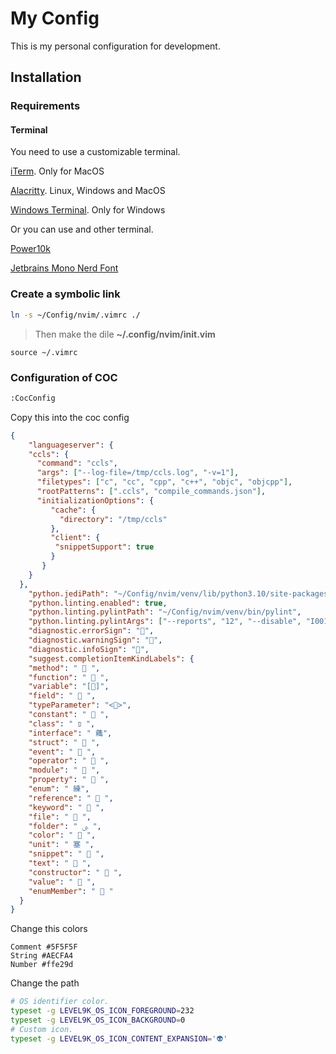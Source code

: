 # My Config 

This is my personal configuration for development.

## Installation

### Requirements

#### Terminal

You need to use a customizable terminal.

[iTerm](https://iterm2.com/). Only for MacOS

[Alacritty](https://github.com/alacritty/alacritty). Linux, Windows and MacOS

[Windows Terminal](https://www.microsoft.com/en-us/p/windows-terminal/9n0dx20hk701?activetab=pivot:overviewtab). Only for Windows

Or you can use and other terminal.

[Power10k](https://github.com/romkatv/powerlevel10k)

[Jetbrains Mono Nerd Font](https://github.com/ryanoasis/nerd-fonts/tree/master/patched-fonts/JetBrainsMono/Ligatures)

### Create a symbolic link
```bash
ln -s ~/Config/nvim/.vimrc ./
```
> Then make the dile __~/.config/nvim/init.vim__
```vim
source ~/.vimrc
```


### Configuration of COC

```bash
:CocConfig 
```

Copy this into the coc config 
```json
{
	"languageserver": {
    "ccls": {
      "command": "ccls",
      "args": ["--log-file=/tmp/ccls.log", "-v=1"],
      "filetypes": ["c", "cc", "cpp", "c++", "objc", "objcpp"],
      "rootPatterns": [".ccls", "compile_commands.json"],
      "initializationOptions": {
         "cache": {
           "directory": "/tmp/ccls"
         },
         "client": {
          "snippetSupport": true
         }
       }
    }
  },
	"python.jediPath": "~/Config/nvim/venv/lib/python3.10/site-packages",
	"python.linting.enabled": true,
	"python.linting.pylintPath": "~/Config/nvim/venv/bin/pylint",
	"python.linting.pylintArgs": ["--reports", "12", "--disable", "I0011"],
	"diagnostic.errorSign": "",
	"diagnostic.warningSign": "",
	"diagnostic.infoSign": "",
	"suggest.completionItemKindLabels": {
  	"method": "  ",
  	"function": "  ",
  	"variable": "[]",
  	"field": "  ",
  	"typeParameter": "<>",
  	"constant": "  ",
  	"class": " פּ ",
  	"interface": " 蘒",
  	"struct": "  ",
  	"event": "  ",
  	"operator": "  ",
  	"module": "  ",
  	"property": "  ",
  	"enum": " 練",
  	"reference": "  ",
  	"keyword": "  ",
  	"file": "  ",
  	"folder": " ﱮ ",
  	"color": "  ",
  	"unit": " 塞 ",
  	"snippet": "  ",
  	"text": "  ",
  	"constructor": "  ",
  	"value": "  ",
  	"enumMember": "  "
  }
}
```
Change this colors
```vim
Comment #5F5F5F
String #AECFA4
Number #ffe29d
```

Change the path 
```bash
# OS identifier color. 
typeset -g LEVEL9K_OS_ICON_FOREGROUND=232 
typeset -g LEVEL9K_OS_ICON_BACKGROUND=0 
# Custom icon. 
typeset -g LEVEL9K_OS_ICON_CONTENT_EXPANSION='👽'
```

